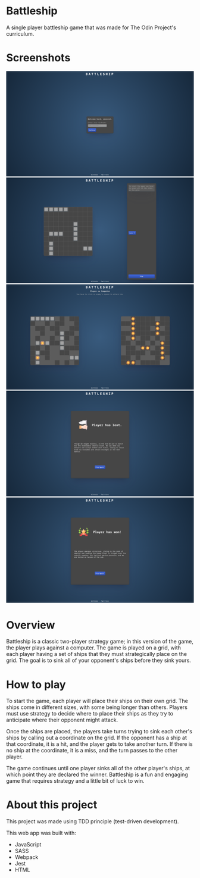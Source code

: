# Battleship
A single player battleship game that was made for The Odin Project's curriculum.

# Screenshots
<div align="center">
  <img src="/screenshots/start_menu.png" alt="Start Menu" title="Start Menu">
  <img src="/screenshots/ship_placing_menu.png" alt="Placing Ships Menu" title="Placing Ships Menu">
  <img src="/screenshots/game.png" alt="Game Process" title="Game Process">
  <img src="/screenshots/final_screen_defeat.png" alt="Defeat Screen" title="Defeat Screen">
  <img src="/screenshots/final_screen_victory.png" alt="Victory Screen" title="Victory Screen">
</div>


# Overview
Battleship is a classic two-player strategy game; in this version of the game, the player plays against a computer. The game is played on a grid, with each player having a set of ships that they must strategically place on the grid. The goal is to sink all of your opponent's ships before they sink yours.

# How to play
To start the game, each player will place their ships on their own grid. The ships come in different sizes, with some being longer than others. Players must use strategy to decide where to place their ships as they try to anticipate where their opponent might attack.

Once the ships are placed, the players take turns trying to sink each other's ships by calling out a coordinate on the grid. If the opponent has a ship at that coordinate, it is a hit, and the player gets to take another turn. If there is no ship at the coordinate, it is a miss, and the turn passes to the other player.

The game continues until one player sinks all of the other player's ships, at which point they are declared the winner. Battleship is a fun and engaging game that requires strategy and a little bit of luck to win.

# About this project
This project was made using TDD principle (test-driven development).

This web app was built with:
- JavaScript
- SASS
- Webpack
- Jest
- HTML
